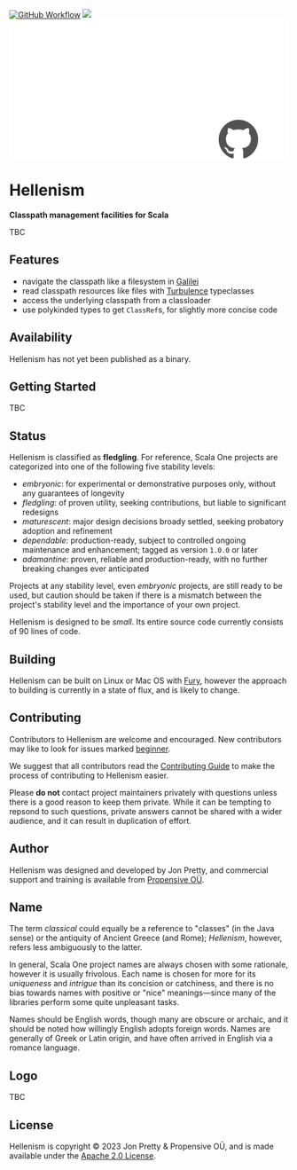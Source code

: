 [<img alt="GitHub Workflow" src="https://img.shields.io/github/actions/workflow/status/propensive/hellenism/main.yml?style=for-the-badge" height="24">](https://github.com/propensive/hellenism/actions)
[<img src="https://img.shields.io/discord/633198088311537684?color=8899f7&label=DISCORD&style=for-the-badge" height="24">](https://discord.gg/7b6mpF6Qcf)
<img src="/doc/images/github.png" valign="middle">

# Hellenism

__Classpath management facilities for Scala__

TBC

## Features

- navigate the classpath like a filesystem in [Galilei](https://github.com/propensive/galilei)
- read classpath resources like files with [Turbulence](https://github.com/propensive/turbulence) typeclasses
- access the underlying classpath from a classloader
- use polykinded types to get `ClassRef`s, for slightly more concise code


## Availability

Hellenism has not yet been published as a binary.

## Getting Started

TBC


## Status

Hellenism is classified as __fledgling__. For reference, Scala One projects are
categorized into one of the following five stability levels:

- _embryonic_: for experimental or demonstrative purposes only, without any guarantees of longevity
- _fledgling_: of proven utility, seeking contributions, but liable to significant redesigns
- _maturescent_: major design decisions broady settled, seeking probatory adoption and refinement
- _dependable_: production-ready, subject to controlled ongoing maintenance and enhancement; tagged as version `1.0.0` or later
- _adamantine_: proven, reliable and production-ready, with no further breaking changes ever anticipated

Projects at any stability level, even _embryonic_ projects, are still ready to
be used, but caution should be taken if there is a mismatch between the
project's stability level and the importance of your own project.

Hellenism is designed to be _small_. Its entire source code currently consists
of 90 lines of code.

## Building

Hellenism can be built on Linux or Mac OS with [Fury](/propensive/fury), however
the approach to building is currently in a state of flux, and is likely to
change.

## Contributing

Contributors to Hellenism are welcome and encouraged. New contributors may like to look for issues marked
<a href="https://github.com/propensive/hellenism/labels/beginner">beginner</a>.

We suggest that all contributors read the [Contributing Guide](/contributing.md) to make the process of
contributing to Hellenism easier.

Please __do not__ contact project maintainers privately with questions unless
there is a good reason to keep them private. While it can be tempting to
repsond to such questions, private answers cannot be shared with a wider
audience, and it can result in duplication of effort.

## Author

Hellenism was designed and developed by Jon Pretty, and commercial support and training is available from
[Propensive O&Uuml;](https://propensive.com/).



## Name

The term _classical_ could equally be a reference to "classes" (in the Java sense) or the antiquity of Ancient Greece (and Rome); _Hellenism_, however, refers less ambiguously to the latter.

In general, Scala One project names are always chosen with some rationale, however it is usually
frivolous. Each name is chosen for more for its _uniqueness_ and _intrigue_ than its concision or
catchiness, and there is no bias towards names with positive or "nice" meanings—since many of the
libraries perform some quite unpleasant tasks.

Names should be English words, though many are obscure or archaic, and it should be noted how
willingly English adopts foreign words. Names are generally of Greek or Latin origin, and have
often arrived in English via a romance language.

## Logo

TBC

## License

Hellenism is copyright &copy; 2023 Jon Pretty & Propensive O&Uuml;, and is made available under the
[Apache 2.0 License](/license.md).
